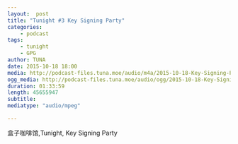 ```yaml
---
layout:  post
title: "Tunight #3 Key Signing Party"
categories:
    - podcast
tags:
    - tunight
    - GPG
author: TUNA
date: 2015-10-18 18:00
media: http://podcast-files.tuna.moe/audio/m4a/2015-10-18-Key-Signing-Party.m4a
ogg_media: http://podcast-files.tuna.moe/audio/ogg/2015-10-18-Key-Signing-Party.ogg
duration: 01:33:59
length: 45655947
subtitle: 
mediatype: "audio/mpeg"

---
```



盒子咖啡馆,Tunight, Key Signing Party
